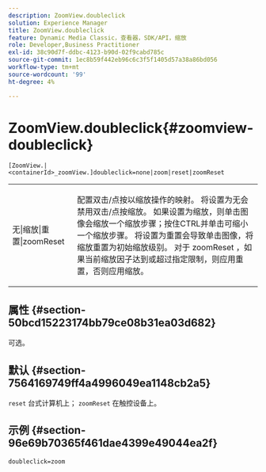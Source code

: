 ```yaml
---
description: ZoomView.doubleclick
solution: Experience Manager
title: ZoomView.doubleclick
feature: Dynamic Media Classic，查看器，SDK/API，缩放
role: Developer,Business Practitioner
exl-id: 38c90d7f-ddbc-4123-b90d-02f9cabd785c
source-git-commit: 1ec8b59f442eb96c6c3f5f1405d57a38a86bd056
workflow-type: tm+mt
source-wordcount: '99'
ht-degree: 4%

---
```


# ZoomView.doubleclick{#zoomview-doubleclick}

`[ZoomView.|<containerId>_zoomView.]doubleclick=none|zoom|reset|zoomReset`

<table id="table_E314540D347D47699C04EB80D20C0721"> 
 <tbody> 
  <tr> 
   <td colname="col1"> <p> <span class="codeph"> 无|缩放|重置|zoomReset  </span> </p> </td> 
   <td colname="col2"> <p> 配置双击/点按以缩放操作的映射。 将设置为<span class="codeph">无</span>会禁用双击/点按缩放。 如果设置为<span class="codeph">缩放</span>，则单击图像会缩放一个缩放步骤；按住CTRL并单击可缩小一个缩放步骤。 将设置为<span class="codeph">重置</span>会导致单击图像，将缩放重置为初始缩放级别。 对于<span class="codeph"> zoomReset </span>，如果当前缩放因子达到或超过指定限制，则应用重置，否则应用缩放。 </p> </td> 
  </tr> 
 </tbody> 
</table>

## 属性 {#section-50bcd15223174bb79ce08b31ea03d682}

可选。

## 默认 {#section-7564169749ff4a4996049ea1148cb2a5}

`reset` 台式计算机上； `zoomReset` 在触控设备上。

## 示例 {#section-96e69b70365f461dae4399e49044ea2f}

`doubleclick=zoom`
